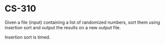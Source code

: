 # CS-310
Given a file (input) containing a list of randomized numbers, sort them using insertion sort and output the results on a new output file. 

Insertion sort is timed. 
